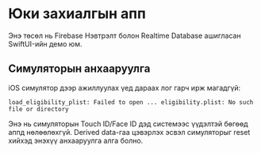 # Юки захиалгын апп

Энэ төсөл нь Firebase Нэвтрэлт болон Realtime Database ашигласан SwiftUI-ийн демо юм.

## Симуляторын анхааруулга

iOS симулятор дээр ажиллуулах үед дараах лог гарч ирж магадгүй:

```
load_eligibility_plist: Failed to open ... eligibility.plist: No such file or directory
```

Энэ нь симуляторын Touch ID/Face ID дэд системээс үүдэлтэй бөгөөд аппд нөлөөлөхгүй. Derived data-гаа цэвэрлэх эсвэл симуляторыг reset хийхэд энэхүү анхааруулга алга болно.
